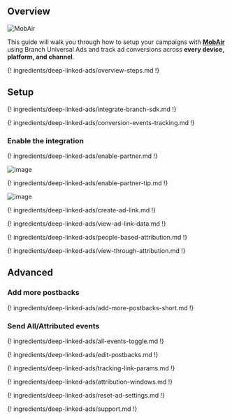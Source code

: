 ## Overview

![MobAir](https://cdn.branch.io/branch-assets/ad-partner-manager/386574786681131050/mobair_logo_new_GDMgroup_544x144px-1528505666066.png)

This guide will walk you through how to setup your campaigns with **[MobAir](https://mobair.com/)** using Branch Universal Ads and track ad conversions across **every device, platform, and channel**. 

{! ingredients/deep-linked-ads/overview-steps.md !}

## Setup

{! ingredients/deep-linked-ads/integrate-branch-sdk.md !}

{! ingredients/deep-linked-ads/conversion-events-tracking.md !}
 
### Enable the integration

{! ingredients/deep-linked-ads/enable-partner.md !}

![image](/img/pages/deep-linked-ads/mobair/mobair-enable.png)

{! ingredients/deep-linked-ads/enable-partner-tip.md !}

![image](/img/pages/deep-linked-ads/mobair/mobair-postbacks.png)

{! ingredients/deep-linked-ads/create-ad-link.md !}

{! ingredients/deep-linked-ads/view-ad-link-data.md !}

{! ingredients/deep-linked-ads/people-based-attribution.md !}

{! ingredients/deep-linked-ads/view-through-attribution.md !}

## Advanced

### Add more postbacks

{! ingredients/deep-linked-ads/add-more-postbacks-short.md !}

### Send All/Attributed events

{! ingredients/deep-linked-ads/all-events-toggle.md !}

{! ingredients/deep-linked-ads/edit-postbacks.md !}

{! ingredients/deep-linked-ads/tracking-link-params.md !}

{! ingredients/deep-linked-ads/attribution-windows.md !}

{! ingredients/deep-linked-ads/reset-ad-settings.md !}

{! ingredients/deep-linked-ads/support.md !}
